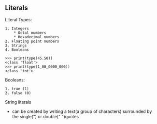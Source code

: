 ## Literals

Literal Types:

    1. Integers
        * Octal numbers
        * Hexadecimal numbers
    2. Floating point numbers
    3. Strings
    4. Booleans
    
```
>>> print(type(45.50))
<class 'float'>
>>> print(type(1_00_0000_000))
<class 'int'>
```

Booleans:

    1. true (1)
    2. false (0)

String literals 
- can be created by writing a text(a group of characters) surrounded by the single(") or double(" ")quotes